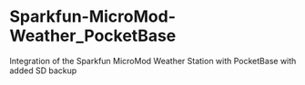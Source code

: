 # Sparkfun-MicroMod-Weather_PocketBase
Integration of the Sparkfun MicroMod Weather Station with PocketBase with added SD backup
